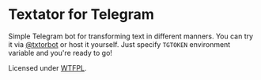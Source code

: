 # Textator for Telegram

Simple Telegram bot for transforming text in different manners. You can try it via [@txtorbot](https://t.me/txtorbot) or host it yourself. Just specify `TGTOKEN` environment variable and you're ready to go!

Licensed under [WTFPL](https://github.com/handlerug/txtorbot/blob/master/LICENSE.txt).
